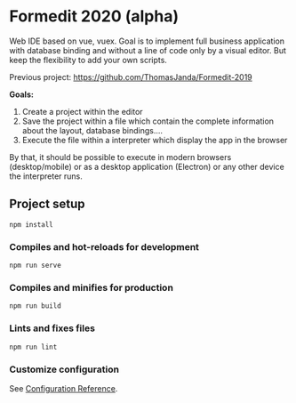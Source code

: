 # Formedit 2020 (alpha)

Web IDE based on vue, vuex. Goal is to implement full business application with database binding and without a line of code only by a visual editor.
But keep the flexibility to add your own scripts.

Previous project: https://github.com/ThomasJanda/Formedit-2019

**Goals:**
1. Create a project within the editor
2. Save the project within a file which contain the complete information about the layout, database bindings....
3. Execute the file within a interpreter which display the app in the browser

By that, it should be possible to execute in modern browsers (desktop/mobile) or as a desktop application (Electron) or any other device the interpreter runs.

## Project setup
```
npm install
```

### Compiles and hot-reloads for development
```
npm run serve
```

### Compiles and minifies for production
```
npm run build
```

### Lints and fixes files
```
npm run lint
```

### Customize configuration
See [Configuration Reference](https://cli.vuejs.org/config/).
